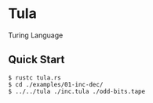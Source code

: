 # Tula

Turing Language

## Quick Start

```console
$ rustc tula.rs
$ cd ./examples/01-inc-dec/
$ ../../tula ./inc.tula ./odd-bits.tape
```
